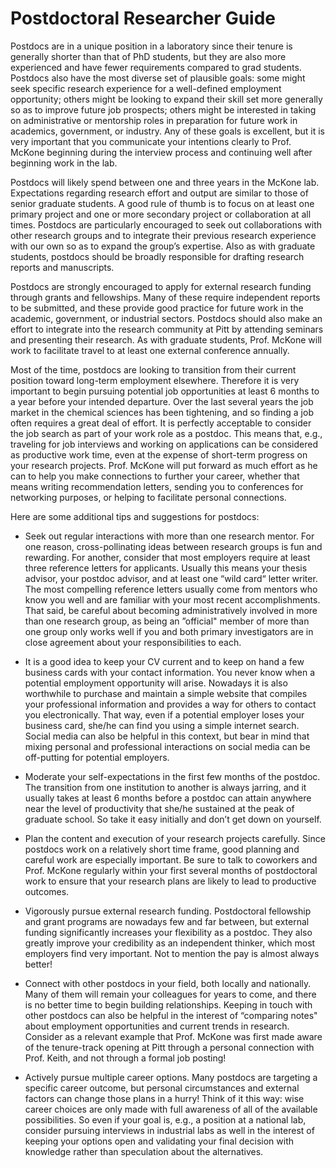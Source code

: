 # Postdoctoral Researcher Guide

Postdocs are in a unique position in a laboratory since their tenure is generally shorter than that of PhD students, but they are also more experienced and have fewer requirements compared to grad students.
Postdocs also have the most diverse set of plausible goals: some might seek specific research experience for a well-defined employment opportunity; others might be looking to expand their skill set more generally so as to improve future job prospects; others might be interested in taking on administrative or mentorship roles in preparation for future work in academics, government, or industry.
Any of these goals is excellent, but it is very important that you communicate your intentions clearly to Prof. McKone beginning during the interview process and continuing well after beginning work in the lab.

Postdocs will likely spend between one and three years in the McKone
lab. Expectations regarding research effort and output are similar to
those of senior graduate students. A good rule of thumb is to focus on
at least one primary project and one or more secondary project or
collaboration at all times. Postdocs are particularly encouraged to seek
out collaborations with other research groups and to integrate their
previous research experience with our own so as to expand the group’s
expertise. Also as with graduate students, postdocs should be broadly
responsible for drafting research reports and manuscripts.

Postdocs are strongly encouraged to apply for external research funding
through grants and fellowships. Many of these require independent
reports to be submitted, and these provide good practice for future work in
the academic, government, or industrial sectors. Postdocs should also
make an effort to integrate into the research community at Pitt by
attending seminars and presenting their research. As with graduate
students, Prof. McKone will work to facilitate travel to at least one
external conference annually.

Most of the time, postdocs are looking to transition from their current
position toward long-term employment elsewhere. Therefore it is very
important to begin pursuing potential job opportunities at least 6
months to a year before your intended departure. Over the last several
years the job market in the chemical sciences has been tightening, and
so finding a job often requires a great deal of effort. It is perfectly
acceptable to consider the job search as part of your work role as a
postdoc. This means that, e.g., traveling for job interviews and working
on applications can be considered as productive work time, even at the
expense of short-term progress on your research projects. Prof. McKone
will put forward as much effort as he can to help you make connections
to further your career, whether that means writing recommendation
letters, sending you to conferences for networking purposes, or helping
to facilitate personal connections.

Here are some additional tips and suggestions for postdocs:

-   Seek out regular interactions with more than one research mentor.
    For one reason, cross-pollinating ideas between research groups is
    fun and rewarding. For another, consider that most employers require
    at least three reference letters for applicants. Usually this means
    your thesis advisor, your postdoc advisor, and at least one “wild
    card“ letter writer. The most compelling reference letters usually
    come from mentors who know you well and are familiar with your most
    recent accomplishments. That said, be careful about becoming
    administratively involved in more than one research group, as being
    an ”official" member of more than one group only works well
    if you and both primary investigators are in close agreement about
    your responsibilities to each.

-   It is a good idea to keep your CV current and to keep on hand a few business cards with your contact information. You never know when a potential employment opportunity will arise. Nowadays it is also worthwhile to purchase and maintain a simple website that compiles your professional information and provides a way for others to contact you electronically. That way, even if a potential employer loses your business card, she/he can find you using a simple internet search. Social media can also be helpful in this context, but bear in mind that mixing personal and professional interactions on social media can be off-putting for potential employers.  

-   Moderate your self-expectations in the first few months of
    the postdoc. The transition from one institution to another is
    always jarring, and it usually takes at least 6 months before a
    postdoc can attain anywhere near the level of productivity that
    she/he sustained at the peak of graduate school. So take it easy
    initially and don’t get down on yourself.

-   Plan the content and execution of your research projects carefully.
    Since postdocs work on a relatively short time frame, good planning
    and careful work are especially important. Be sure to talk to
    coworkers and Prof. McKone regularly within your first several
    months of postdoctoral work to ensure that your research
    plans are likely to lead to productive outcomes.

-   Vigorously pursue external research funding. Postdoctoral fellowship
    and grant programs are nowadays few and far between, but external
    funding significantly increases your flexibility as a postdoc. They
    also greatly improve your credibility as an independent thinker,
    which most employers find very important. Not to mention the pay is
    almost always better!

-   Connect with other postdocs in your field, both locally and nationally. Many of them will remain your colleagues for years to come, and there is no better time to begin building relationships. Keeping in touch with other postdocs can also be helpful in the interest of “comparing notes" about employment opportunities and current trends in research. Consider as a relevant example that Prof. McKone was first made aware of the tenure-track opening at Pitt through a personal connection with Prof. Keith, and not through a formal job posting!

-   Actively pursue multiple career options. Many postdocs are targeting a
    specific career outcome, but
    personal circumstances and external factors can change those plans
    in a hurry! Think of it this way: wise career choices are only made
    with full awareness of all of the available possibilities. So even
    if your goal is, e.g., a position at a national lab, consider
    pursuing interviews in industrial labs as well in the interest of
    keeping your options open and validating your final decision with
    knowledge rather than speculation about the alternatives.